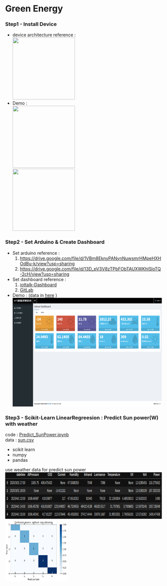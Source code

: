 # Green Energy

### Step1 - Install Device
* device architecture reference : <br />
<img src="photo/device.png" width="200" height="200" /> <br />
*  Demo : <br />
<img src="photo/device1.jpg" width="200" height="200" /> <br />
<img src="photo/device2.jpg" width="200" height="200" /> <br />

### Step2 - Set Arduino & Create Dashboard
* Set arduino reference : 
  1. https://drive.google.com/file/d/1VBm8EknyPANynNuwsmrHMpeHXHOdBu-k/view?usp=sharing
  2. https://drive.google.com/file/d/13D_pV3V8zTPbFObTAUXWKhlSloTQ-2cH/view?usp=sharing
* Set dashboard reference : 
  1. [iottalk-Dashboard](https://github.com/aaron851113/iottalk/blob/master/web/%E7%89%A9%E8%81%AF%E7%B6%B2(11_27)%20Dashboard.md)
  2. [GitLab](https://drive.google.com/open?id=13AyBQ-3m_RuPOW1J2aR1yD0svUKuEFdg)
*  Demo : (data in [here](https://github.com/aaron851113/iottalk/tree/master/Green%20Energy/data) ) <br />
<img src="photo/dashboard.png" width="500" height="350" /> <br />

### Step3 - Scikit-Learn LinearRegreesion : Predict Sun power(W) with weather
code : [Predict_SunPower.ipynb](Predict_SunPower.ipynb) <br />
data : [sun.csv](data/sun.csv)
* scikit learn
* numpy
* pandas
</a>
use weather data for predict sun power <br />
<img src="photo/data.png" width="550" height="150" /> <br />
<img src="photo/result1.png" width="200" height="200" /> <br />

